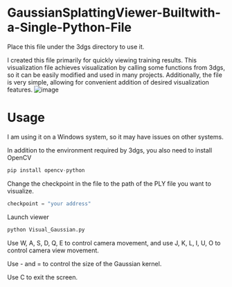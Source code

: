 GaussianSplattingViewer-Builtwith-a-Single-Python-File
======

Place this file under the 3dgs directory to use it. 

I created this file primarily for quickly viewing training results. This visualization file achieves visualization by calling some functions from 3dgs, so it can be easily modified and used in many projects. Additionally, the file is very simple, allowing for convenient addition of desired visualization features.
![image](https://github.com/user-attachments/assets/b79ac64b-ba91-4ff6-97f0-ce8710046b5c)


Usage
======
I am using it on a Windows system, so it may have issues on other systems.

In addition to the environment required by 3dgs, you also need to install OpenCV
```python
pip install opencv-python
```

Change the checkpoint in the file to the path of the PLY file you want to visualize.
```python
checkpoint = "your address" 
```

Launch viewer
```python
python Visual_Gaussian.py
```

Use W, A, S, D, Q, E to control camera movement, and use J, K, L, I, U, O to control camera view movement.

Use - and = to control the size of the Gaussian kernel.

Use C to exit the screen.


